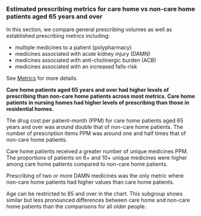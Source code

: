 ### Estimated prescribing metrics for care home vs non-care home patients aged 65 years and over

In this section, we compare general prescribing volumes as well as established prescribing metrics including:

- multiple medicines to a patient (polypharmacy)
- medicines associated with acute kidney injury (DAMN)
- medicines associated with anti-cholinergic burden (ACB)
- medicines associated with an increased falls-risk

See [Metrics](http://127.0.0.1/Metrics?prescribing-metrics) for more details.

__Care home patients aged 65 years and over had higher levels of prescribing than non-care home patients across most metrics. Care home patients in nursing homes had higher levels of prescribing than those in residential homes.__

The drug cost per patient-month (PPM) for care home patients aged 65 years and over was around double that of non-care home patients. The number of prescription items PPM was around one and half times that of non-care home patients.

Care home patients received a greater number of unique medicines PPM. The proportions of patients on 6+ and 10+ unique medicines were higher among care home patients compared to non-care home patients.

Prescribing of two or more DAMN medicines was the only metric where non-care home patients had higher values than care home patients.

Age can be restricted to 85 and over in the chart. This subgroup shows similar but less pronounced differences between care home and non-care home patients than the comparisons for all older people.
